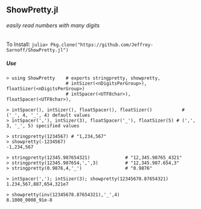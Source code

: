 ## ShowPretty.jl
###### easily read numbers with many digits

To Install: `julia> Pkg.clone("https://github.com/Jeffrey-Sarnoff/ShowPretty.jl")`

##### Use
```F#
> using ShowPretty    # exports stringpretty, showpretty, 
                      # intSizer(<nDigitsPerGroup>), floatSizer(<nDigitsPerGroup>)
                      # intSpacer(<UTF8char>), floatSpacer(<UTF8char>),

> intSpacer(), intSizer(), floatSpacer(), floatSizer()           # ('_', 4, '_', 4) default values
> intSpacer(','), intSizer(3), floatSpacer('_'), floatSizer(5) # (',', 3, '_', 5) specified values

> stringpretty(1234567) # "1,234,567"
> showpretty(-1234567)
-1,234,567

> stringpretty(12345.987654321)             # "12,345.98765_4321"
> stringpretty(12345.987654,',',3)          # "12,345.987.654,3"
> stringpretty(0.9876,4,'_')                # "0.9876"

> intSpacer(','); intSizer(3); showpretty(12345678.87654321)
1.234,567,887,654,321e7

> showpretty(inv(12345678.87654321),'_',4)
8.1000_0008_91e-8

```

